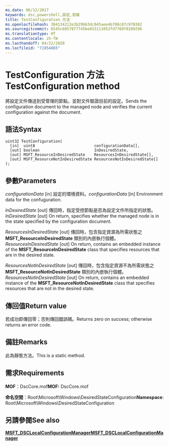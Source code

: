 ```yaml
---
ms.date: 06/12/2017
keywords: dsc,powershell,設定,安裝
title: TestConfiguration 方法
ms.openlocfilehash: 384134212e3b29b63dc045aee4b708c87c970302
ms.sourcegitcommit: 6545c60578f7745be015111052fd7769f8289296
ms.translationtype: HT
ms.contentlocale: zh-TW
ms.lasthandoff: 04/22/2020
ms.locfileid: "71954865"
---
```

# <a name="testconfiguration-method"></a><span data-ttu-id="35213-103">TestConfiguration 方法</span><span class="sxs-lookup"><span data-stu-id="35213-103">TestConfiguration method</span></span>

<span data-ttu-id="35213-104">將設定文件傳送到受管理的節點，並對文件驗證目前的設定。</span><span class="sxs-lookup"><span data-stu-id="35213-104">Sends the configuration document to the managed node and verifies the current configuration against the document.</span></span>

## <a name="syntax"></a><span data-ttu-id="35213-105">語法</span><span class="sxs-lookup"><span data-stu-id="35213-105">Syntax</span></span>

```mof
uint32 TestConfiguration(
  [in]  uint8                          configurationData[],
  [out] boolean                        InDesiredState,
  [out] MSFT_ResourceInDesiredState    ResourcesInDesiredState[],
  [out] MSFT_ResourceNotInDesiredState ResourcesNotInDesiredState[]
);
```

## <a name="parameters"></a><span data-ttu-id="35213-106">參數</span><span class="sxs-lookup"><span data-stu-id="35213-106">Parameters</span></span>

<span data-ttu-id="35213-107">*configurationData* \[in\] 設定的環境資料。</span><span class="sxs-lookup"><span data-stu-id="35213-107">*configurationData* \[in\] Environment data for the confuguration.</span></span>

<span data-ttu-id="35213-108">*InDesiredState* \[out\] 傳回時，指定受控節點是否為設定文件所指定的狀態。</span><span class="sxs-lookup"><span data-stu-id="35213-108">*InDesiredState* \[out\] On return, specifies whether the managed node is in the state specified by the configuration document.</span></span>

<span data-ttu-id="35213-109">*ResourcesInDesiredState* \[out\] 傳回時，包含指定資源為所需狀態之 **MSFT_ResourceInDesiredState** 類別的內嵌執行個體。</span><span class="sxs-lookup"><span data-stu-id="35213-109">*ResourcesInDesiredState* \[out\] On return, contains an embedded instance of the **MSFT_ResourceInDesiredState** class that specifies resources that are in the desired state.</span></span>

<span data-ttu-id="35213-110">*ResourcesNotInDesiredState* \[out\] 傳回時，包含指定資源不為所需狀態之 **MSFT_ResourceNotInDesiredState** 類別的內嵌執行個體。</span><span class="sxs-lookup"><span data-stu-id="35213-110">*ResourcesNotInDesiredState* \[out\] On return, contains an embedded instance of the **MSFT_ResourceNotInDesiredState** class that specifies resources that are not in the desired state.</span></span>

## <a name="return-value"></a><span data-ttu-id="35213-111">傳回值</span><span class="sxs-lookup"><span data-stu-id="35213-111">Return value</span></span>

<span data-ttu-id="35213-112">若成功即傳回零；否則傳回錯誤碼。</span><span class="sxs-lookup"><span data-stu-id="35213-112">Returns zero on success; otherwise returns an error code.</span></span>

## <a name="remarks"></a><span data-ttu-id="35213-113">備註</span><span class="sxs-lookup"><span data-stu-id="35213-113">Remarks</span></span>

<span data-ttu-id="35213-114">此為靜態方法。</span><span class="sxs-lookup"><span data-stu-id="35213-114">This is a static method.</span></span>

## <a name="requirements"></a><span data-ttu-id="35213-115">需求</span><span class="sxs-lookup"><span data-stu-id="35213-115">Requirements</span></span>

<span data-ttu-id="35213-116">**MOF**：DscCore.mof</span><span class="sxs-lookup"><span data-stu-id="35213-116">**MOF:** DscCore.mof</span></span>

<span data-ttu-id="35213-117">**命名空間**：Root\Microsoft\Windows\DesiredStateConfiguration</span><span class="sxs-lookup"><span data-stu-id="35213-117">**Namespace**: Root\Microsoft\Windows\DesiredStateConfiguration</span></span>

## <a name="see-also"></a><span data-ttu-id="35213-118">另請參閱</span><span class="sxs-lookup"><span data-stu-id="35213-118">See also</span></span>

[<span data-ttu-id="35213-119">**MSFT_DSCLocalConfigurationManager**</span><span class="sxs-lookup"><span data-stu-id="35213-119">**MSFT_DSCLocalConfigurationManager**</span></span>](msft-dsclocalconfigurationmanager.md)

